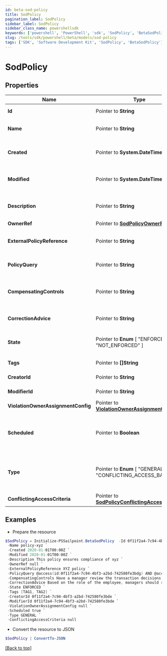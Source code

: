 ```yaml
---
id: beta-sod-policy
title: SodPolicy
pagination_label: SodPolicy
sidebar_label: SodPolicy
sidebar_class_name: powershellsdk
keywords: ['powershell', 'PowerShell', 'sdk', 'SodPolicy', 'BetaSodPolicy'] 
slug: /tools/sdk/powershell/beta/models/sod-policy
tags: ['SDK', 'Software Development Kit', 'SodPolicy', 'BetaSodPolicy']
---
```



# SodPolicy

## Properties

Name | Type | Description | Notes
------------ | ------------- | ------------- | -------------
**Id** |  Pointer to **String** | Policy ID. | [optional] [readonly] 
**Name** |  Pointer to **String** | Policy business name. | [optional] 
**Created** |  Pointer to **System.DateTime** | The time when this SOD policy is created. | [optional] [readonly] 
**Modified** |  Pointer to **System.DateTime** | The time when this SOD policy is modified. | [optional] [readonly] 
**Description** |  Pointer to **String** | Optional description of the SOD policy. | [optional] 
**OwnerRef** |  Pointer to [**SodPolicyOwnerRef**](sod-policy-owner-ref) |  | [optional] 
**ExternalPolicyReference** |  Pointer to **String** | Optional external policy reference. | [optional] 
**PolicyQuery** |  Pointer to **String** | Search query of the SOD policy. | [optional] 
**CompensatingControls** |  Pointer to **String** | Optional compensating controls (Mitigating Controls). | [optional] 
**CorrectionAdvice** |  Pointer to **String** | Optional correction advice. | [optional] 
**State** |  Pointer to  **Enum** [  "ENFORCED",    "NOT_ENFORCED" ] | Whether the policy is enforced or not. | [optional] 
**Tags** |  Pointer to **[]String** | Tags for the policy object. | [optional] 
**CreatorId** |  Pointer to **String** | Policy's creator ID. | [optional] [readonly] 
**ModifierId** |  Pointer to **String** | Policy's modifier ID. | [optional] [readonly] 
**ViolationOwnerAssignmentConfig** |  Pointer to [**ViolationOwnerAssignmentConfig**](violation-owner-assignment-config) |  | [optional] 
**Scheduled** |  Pointer to **Boolean** | Defines whether a policy has been scheduled or not. | [optional] [default to $false]
**Type** |  Pointer to  **Enum** [  "GENERAL",    "CONFLICTING_ACCESS_BASED" ] | Whether a policy is query based or conflicting access based. | [optional] [default to "GENERAL"]
**ConflictingAccessCriteria** |  Pointer to [**SodPolicyConflictingAccessCriteria**](sod-policy-conflicting-access-criteria) |  | [optional] 

## Examples

- Prepare the resource
```powershell
$SodPolicy = Initialize-PSSailpoint.BetaSodPolicy  -Id 0f11f2a4-7c94-4bf3-a2bd-742580fe3bde `
 -Name policy-xyz `
 -Created 2020-01-01T00:00Z `
 -Modified 2020-01-01T00:00Z `
 -Description This policy ensures compliance of xyz `
 -OwnerRef null `
 -ExternalPolicyReference XYZ policy `
 -PolicyQuery @access(id:0f11f2a4-7c94-4bf3-a2bd-742580fe3bdg) AND @access(id:0f11f2a4-7c94-4bf3-a2bd-742580fe3bdf) `
 -CompensatingControls Have a manager review the transaction decisions for their &quot;out of compliance&quot; employee `
 -CorrectionAdvice Based on the role of the employee, managers should remove access that is not required for their job function. `
 -State ENFORCED `
 -Tags [TAG1, TAG2] `
 -CreatorId 0f11f2a4-7c94-4bf3-a2bd-742580fe3bde `
 -ModifierId 0f11f2a4-7c94-4bf3-a2bd-742580fe3bde `
 -ViolationOwnerAssignmentConfig null `
 -Scheduled true `
 -Type GENERAL `
 -ConflictingAccessCriteria null
```

- Convert the resource to JSON
```powershell
$SodPolicy | ConvertTo-JSON
```


[[Back to top]](#) 


